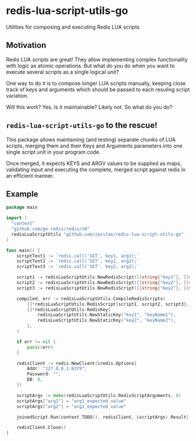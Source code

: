 # redis-lua-script-utils-go

Utilities for composing and executing Redis LUA scripts

## Motivation

Redis LUA scripts are great! They allow implementing complex functionality with logic as atomic operations.
But what do you do when you want to execute several scripts as a single logical unit?

One way to do it is to compose longer LUA scripts manually, keeping close track of keys and arguments
which should be passed to each resuling script variation.

Will this work? Yes.
Is it maintainable? Likely not.
So what do you do?

## `redis-lua-script-utils-go` to the rescue!

This package allows maintaining (and testing) separate chunks of LUA scripts, merging them and their Keys and Arguments parameters into one single script unit in your program code.

Once merged, it expects KEYS and ARGV values to be supplied as maps, validating input and executing the complete, merged script against redis in an efficient manner.

## Example

```go
package main

import (
  "context"
  "github.com/go-redis/redis/v8"
  redisLuaScriptUtils "github.com/zavitax/redis-lua-script-utils-go"
)

func main() {
	scriptText1 := `redis.call('SET', key1, arg1);`
	scriptText2 := `redis.call('SET', key2, arg2);`
	scriptText3 := `redis.call('SET', key2, arg2);`

	script1 := redisLuaScriptUtils.NewRedisScript([]string{"key1"}, []string{"arg1"}, scriptText1)
	script2 := redisLuaScriptUtils.NewRedisScript([]string{"key2"}, []string{"arg2"}, scriptText2)
	script3 := redisLuaScriptUtils.NewRedisScript([]string{"key2"}, []string{"arg2"}, scriptText3)

	compiled, err := redisLuaScriptUtils.CompileRedisScripts(
		[]*redisLuaScriptUtils.RedisScript{script1, script2, script3},
		[]*redisLuaScriptUtils.RedisKey{
			redisLuaScriptUtils.NewStaticKey("key1", "keyName1"),
			redisLuaScriptUtils.NewStaticKey("key2", "keyName2"),
		},
	)

	if err != nil {
		panic(err)
	}

	redisClient := redis.NewClient(&redis.Options{
		Addr: "127.0.0.1:6379",
		Password: "",
		DB: 0,
	})

	scriptArgs := make(redisLuaScriptUtils.RedisScriptArguments, 0)
	scriptArgs["arg1"] = "arg1_expected_value"
	scriptArgs["arg2"] = "arg2_expected_value"

	joinedScript.Run(context.TODO(), redisClient, &scriptArgs).Result()

	redisClient.Close()
}
```